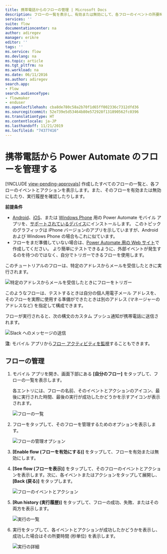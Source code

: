 ```yaml
---
title: 携帯電話からのフローの管理 | Microsoft Docs
description: フローの一覧を表示し、有効または無効にして、各フローのイベントの所要時間 (秒単位)、アクションの所要時間 (秒単位)、および実行履歴を表示します
services: ''
suite: flow
documentationcenter: na
author: adiregev
manager: erikre
editor: ''
tags: ''
ms.service: flow
ms.devlang: na
ms.topic: article
ms.tgt_pltfrm: na
ms.workload: na
ms.date: 06/11/2016
ms.author: adiregev
search.app:
- Flow
search.audienceType:
- flowmaker
- enduser
ms.openlocfilehash: cba8de780c58a2b70f1d65ff002336c7312dfd36
ms.sourcegitcommit: 52e739e5d53464b80e572928f131890562fc0396
ms.translationtype: HT
ms.contentlocale: ja-JP
ms.lasthandoff: 11/21/2019
ms.locfileid: "74377416"
---
```

# <a name="manage-flows-in-power-automate-from-your-phone"></a>携帯電話から Power Automate のフローを管理する
[!INCLUDE [view-pending-approvals](includes/cc-rebrand.md)]
作成したすべてのフローの一覧と、各フローのイベントとアクションを表示します。また、そのフローを有効または無効にしたり、実行履歴を確認したりします。

**前提条件**

* [Android](https://aka.ms/flowmobiledocsandroid)、[iOS](https://aka.ms/flowmobiledocsios)、または [Windows Phone](https://aka.ms/flowmobilewindows) 用の Power Automate モバイル アプリを、[サポートされているデバイス](getting-started.md#use-the-mobile-app)にインストールします。 このトピックのグラフィックは iPhone バージョンのアプリを示していますが、Android および Windows Phone の場合もこれに似ています。
* フローをまだ準備していない場合は、[Power Automate 用の Web サイト](https://flow.microsoft.com/)で作成してください。 より簡単にテストできるように、外部イベントが発生するのを待つのではなく、自分でトリガーできるフローを使用します。

このチュートリアルのフローは、特定のアドレスからメールを受信したときに実行されます。

![特定のアドレスからメールを受信したときにフローをトリガー](./media/mobile-manage-flows/create-trigger.png)

このようなフローは、テストするときは自分の個人用電子メール アドレスを、そのフローを実際に使用する準備ができたときは別のアドレス (マネージャーのアドレスなど) を指定して構成できます。

フローが実行されると、次の構文のカスタム プッシュ通知が携帯電話に送信されます。

![Slack へのメッセージの送信](./media/mobile-manage-flows/create-event.png)

**注**: モバイル アプリから[フロー アクティビティを監視](mobile-monitor-activity.md)することもできます。

## <a name="manage-a-flow"></a>フローの管理
1. モバイル アプリを開き、画面下部にある **[自分のフロー]** をタップして、フローの一覧を表示します。
   
    各エントリには、フローの名前、そのイベントとアクションのアイコン、最後に実行された時間、最後の実行が成功したかどうかを示すアイコンが表示されます。
   
    ![フローの一覧](./media/mobile-manage-flows/flow-list.png)
2. フローをタップして、そのフローを管理するためのオプションを表示します。
   
    ![フローの管理オプション](./media/mobile-manage-flows/flow-details.png)
3. **[Enable flow (フローを有効にする)]** をタップして、フローを有効または無効にします。
4. **[See flow (フローを表示)]** をタップして、そのフローのイベントとアクションを表示します。次に、各イベントまたはアクションをタップして展開し、 **[Back (戻る)]** をタップします。
   
    ![フローのイベントとアクション](./media/mobile-manage-flows/flow-event-action.png)
5. **[Run history (実行履歴)]** をタップして、フローの成功、失敗、またはその両方を表示します。
   
    ![実行の一覧](./media/mobile-manage-flows/history-mixed.png)
6. 実行をタップして、各イベントとアクションが成功したかどうかを表示し、成功した場合はその所要時間 (秒単位) を表示します。
   
    ![実行の詳細](./media/mobile-manage-flows/flow-run.png)

